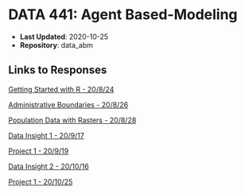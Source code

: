 # DATA 441: Agent Based-Modeling

* **Last Updated**: 2020-10-25
* **Repository**: data_abm

## Links to Responses
[Getting Started with R - 20/8/24](https://abgaddi.github.io/data_abm/assignment1)

[Administrative Boundaries - 20/8/26](https://abgaddi.github.io/data_abm/assignment2)

[Population Data with Rasters - 20/8/28](https://abgaddi.github.io/data_abm/assignment3)

[Data Insight 1 - 20/9/17](https://abgaddi.github.io/data_abm/data_insight1)

[Project 1 - 20/9/19](https://abgaddi.github.io/data_abm/project_1)

[Data Insight 2 - 20/10/16](https://abgaddi.github.io/data_abm/data_insight2)

[Project 1 - 20/10/25](https://abgaddi.github.io/data_abm/project_2)
